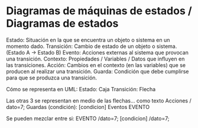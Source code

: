 
# Diagramas de máquinas de estados / Diagramas de estados

Estado: Situación en la que se encuentra un objeto o sistema en un momento dado.
Transición: Cambio de estado de un objeto o sistema. (Estado A -> Estado B)
Evento: Acciones externas al sistema que provocan una transición.
Contexto: Propiedades / Variables / Datos que influyen en las transiciones.
Acción:   Cambios en el contexto (en las variables) que se producen al realizar una transición.
Guarda: Condición que debe cumplirse para que se produzca una transición.

Cómo se representa en UML:
Estado: Caja
Transición: Flecha

Las otras 3 se representan en medio de las flechas... como texto
Acciones                                / dato=7;
Guardas (condición):                    [condicion]
Eventos                                 EVENTO

Se pueden mezclar entre si:
    EVENTO /dato=7;
    [condicion] /dato=7;